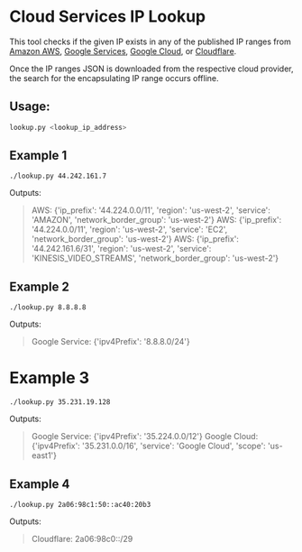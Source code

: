 # Cloud Services IP Lookup

This tool checks if the given IP exists in any of the published IP ranges from
[Amazon AWS][AWS IP Ranges], [Google Services][Google Services IP Ranges],
[Google Cloud][Google Cloud IP Ranges], or [Cloudflare][Cloudflare IP Ranges].

Once the IP ranges JSON is downloaded from the respective cloud provider, the
search for the encapsulating IP range occurs offline.

## Usage:

```bash
lookup.py <lookup_ip_address>
```

## Example 1

```shell
./lookup.py 44.242.161.7
```

Outputs:
> AWS: {'ip_prefix': '44.224.0.0/11', 'region': 'us-west-2', 'service': 'AMAZON', 'network_border_group': 'us-west-2'}
> AWS: {'ip_prefix': '44.224.0.0/11', 'region': 'us-west-2', 'service': 'EC2', 'network_border_group': 'us-west-2'}
> AWS: {'ip_prefix': '44.242.161.6/31', 'region': 'us-west-2', 'service': 'KINESIS_VIDEO_STREAMS', 'network_border_group': 'us-west-2'}

## Example 2

```shell
./lookup.py 8.8.8.8
```

Outputs:
> Google Service: {'ipv4Prefix': '8.8.8.0/24'}

# Example 3

```shell
./lookup.py 35.231.19.128
```

Outputs:
> Google Service: {'ipv4Prefix': '35.224.0.0/12'}
> Google Cloud: {'ipv4Prefix': '35.231.0.0/16', 'service': 'Google Cloud', 'scope': 'us-east1'}

## Example 4

```shell
./lookup.py 2a06:98c1:50::ac40:20b3
```

Outputs:
> Cloudflare: 2a06:98c0::/29


[AWS IP Ranges]: https://docs.aws.amazon.com/general/latest/gr/aws-ip-ranges.html
[Google Services IP Ranges]: https://support.google.com/a/answer/10026322?hl=en
[Google Cloud IP Ranges]: https://support.google.com/a/answer/10026322?hl=en
[Cloudflare IP Ranges]: https://www.cloudflare.com/ips
